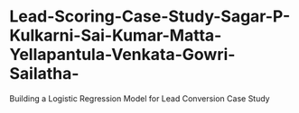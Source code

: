 # Lead-Scoring-Case-Study-Sagar-P-Kulkarni-Sai-Kumar-Matta-Yellapantula-Venkata-Gowri-Sailatha-
Building a Logistic Regression Model for Lead Conversion Case Study
